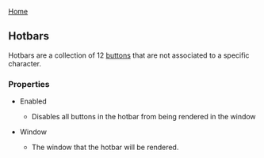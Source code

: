 [Home](home)

## Hotbars

Hotbars are a collection of 12 [buttons](buttons) that are not associated to a specific character.

### Properties

- Enabled
	+ Disables all buttons in the hotbar from being rendered in the window

- Window
	+ The window that the hotbar will be rendered.